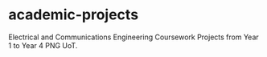 # academic-projects
Electrical and Communications Engineering Coursework Projects from Year 1 to Year 4 PNG UoT.
